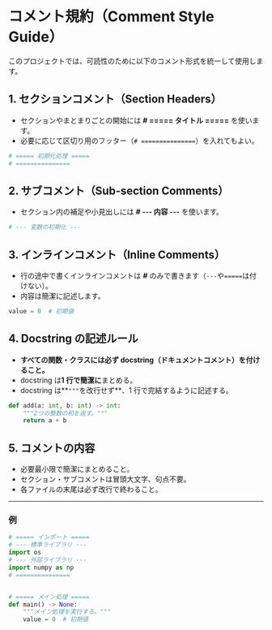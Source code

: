 # コメント規約（Comment Style Guide）

このプロジェクトでは、可読性のために以下のコメント形式を統一して使用します。

## 1. セクションコメント（Section Headers）

- セクションやまとまりごとの開始には **# ===== タイトル =====** を使います。
- 必要に応じて区切り用のフッター（`# ===============`）を入れてもよい。

```python
# ===== 初期化処理 =====
# ===============
```

## 2. サブコメント（Sub-section Comments）

- セクション内の補足や小見出しには **# --- 内容 ---** を使います。

```python
# --- 変数の初期化 ---
```

## 3. インラインコメント（Inline Comments）

- 行の途中で書くインラインコメントは **#** のみで書きます（`---`や`=====`は付けない）。
- 内容は簡潔に記述します。

```python
value = 0  # 初期値
```

## 4. Docstring の記述ルール

- **すべての関数・クラスには必ず docstring（ドキュメントコメント）を付けること。**
- docstring は**1 行で簡潔に**まとめる。
- docstring は\*\*`"""`を改行せず\*\*、1 行で完結するように記述する。

```python
def add(a: int, b: int) -> int:
    """2つの整数の和を返す。"""
    return a + b
```

## 5. コメントの内容

- 必要最小限で簡潔にまとめること。
- セクション・サブコメントは冒頭大文字、句点不要。
- 各ファイルの末尾は必ず改行で終わること。

---

### 例

```python
# ===== インポート =====
# --- 標準ライブラリ ---
import os
# --- 外部ライブラリ ---
import numpy as np
# ===============


# ===== メイン処理 =====
def main() -> None:
    """メイン処理を実行する。"""
    value = 0  # 初期値
```
